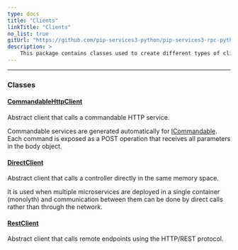 ```yaml
---
type: docs
title: "Clients"
linkTitle: "Clients"
no_list: true
gitUrl: "https://github.com/pip-services3-python/pip-services3-rpc-python"
description: >
    This package contains classes used to create different types of clients.
---
```

---

<div class="module-body"> 

### Classes

#### [CommandableHttpClient](commandable_http_client)
Abstract client that calls a commandable HTTP service.

Commandable services are generated automatically for
[ICommandable](../../commons/commands/icommandable). 
Each command is exposed as a POST operation that receives all parameters
in the body object.


#### [DirectClient](direct_client)
Abstract client that calls a controller directly in the same memory space.

It is used when multiple microservices are deployed in a single container (monolyth)
and communication between them can be done by direct calls rather than through 
the network.


#### [RestClient](rest_client)
Abstract client that calls remote endpoints using the HTTP/REST protocol.


</div>
